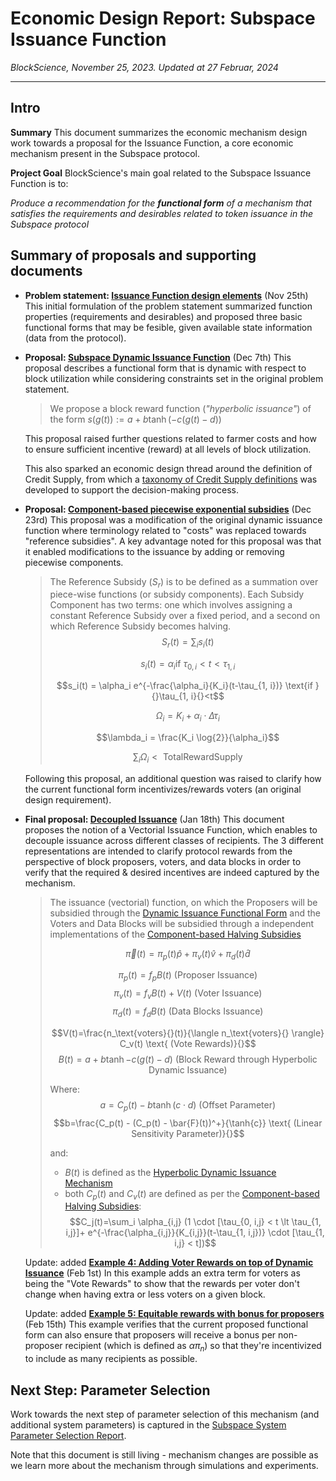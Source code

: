 # Economic Design Report: Subspace Issuance Function
*BlockScience, November 25, 2023. Updated at 27 Februar, 2024*

--- 
## Intro
**Summary**
This document summarizes the economic mechanism design work towards a proposal for the Issuance Function, a core economic mechanism present in the Subspace protocol.

**Project Goal**
BlockScience's main goal related to the Subspace Issuance Function is to:

*Produce a recommendation for the **functional form** of a mechanism that satisfies the requirements and desirables related to token issuance in the Subspace protocol*



## Summary of proposals and supporting documents

* **Problem statement: [Issuance Function design elements](https://hackmd.io/@blockscience/rJDEKiQBa)** (Nov 25th)
This initial formulation of the problem statement summarized function properties (requirements and desirables) and proposed three basic functional forms that may be fesible, given available state information (data from the protocol).

* **Proposal: [Subspace Dynamic Issuance Function](https://hackmd.io/GUzjDVm0TW2CulWAbetBWA?view)** (Dec 7th)
This proposal describes a functional form that is dynamic with respect to block utilization while considering constraints set in the original problem statement.

    > We propose a block reward function (*"hyperbolic issuance"*) of the form $s(g(t)) := a + b \tanh(-c(g(t) - d))$

    This proposal raised further questions related to farmer costs and how to ensure sufficient incentive (reward) at all levels of block utilization.

    This also sparked an economic design thread around the definition of Credit Supply, from which a [taxonomy of Credit Supply definitions](https://hackmd.io/@blockscience/SJrmGneDT) was developed to support the decision-making process.

* **Proposal: [Component-based piecewise exponential subsidies](https://hackmd.io/zu1jRV27SBy_HjPp_vKpYg?view)** (Dec 23rd)
This proposal was a modification of the original dynamic issuance function where terminology related to "costs" was replaced towards "reference subsidies". A key advantage noted for this proposal was that it enabled modifications to the issuance by adding or removing piecewise components.

    > The Reference Subsidy ($S_r$) is to be defined as a summation over piece-wise functions (or subsidy components). Each Subsidy Component has two terms: one which involves assigning a constant Reference Subsidy over a fixed period, and a second on which Reference Subsidy becomes halving.
    > $$S_r(t) = \sum_i s_i(t)$$
    > 
    > $$s_i(t) = \alpha_i \text{if }{}\tau_{0, i}<t<\tau_{1, i}{}$$
    > 
    > $$s_i(t) = \alpha_i e^{-\frac{\alpha_i}{K_i}(t-\tau_{1, i})} \text{if }{}\tau_{1, i}{}<t$$
    > 
    > $$\Omega_i = K_i + \alpha_i \cdot \Delta \tau_i$$
    > 
    > $$\lambda_i = \frac{K_i \log{2}}{\alpha_i}$$
    > 
    > $$\sum_i \Omega_i < \text{          TotalRewardSupply}{}$$
    > 

    Following this proposal, an additional question was raised to clarify how the current functional form incentivizes/rewards voters (an original design requirement).

* **Final proposal: [Decoupled Issuance](https://hackmd.io/@blockscience/SkEPigvFa)** (Jan 18th)
This document proposes the notion of a Vectorial Issuance Function, which enables to decouple issuance across different classes of recipients. The 3 different representations are intended to clarify protocol rewards from the perspective of block proposers, voters, and data blocks in order to verify that the required & desired incentives are indeed captured by the mechanism.

    >The issuance (vectorial) function, on which the Proposers will be subsidied through the [Dynamic Issuance Functional Form](/GUzjDVm0TW2CulWAbetBWA) and the Voters and Data Blocks will be subsidied through a independent implementations of the [Component-based Halving Subsidies ](/zu1jRV27SBy_HjPp_vKpYg)
    >
    >
    >
    >$$\vec{\pi}(t) = \pi_p(t) \hat{p} + \pi_v(t) \hat{v} + \pi_d(t) \hat{d}$$
    >
    >$$\pi_p(t) = f_p B(t)  \text{          (Proposer Issuance)}{}$$
    >$$\pi_v(t) = f_v B(t) + V(t) \text{          (Voter Issuance)}{}$$
    >$$\pi_d(t) = f_d B(t) \text{          (Data Blocks Issuance)}{}$$
    >
    >$$V(t)=\frac{n_\text{voters}{}(t)}{\langle n_\text{voters}{} \rangle} C_v(t) \text{          (Vote Rewards)}{}$$
    >$$B(t) = a+b \tanh{-c (g(t)-d)} \text{          (Block Reward through Hyperbolic Dynamic Issuance)}{}$$
    >
    >Where:
    >$$a=C_p(t)-b\tanh{(c\cdot d)} \text{          (Offset Parameter)}{}$$
    >$$b=\frac{C_p(t) - (C_p(t) - \bar{F}(t))^+}{\tanh{c}} \text{          (Linear Sensitivity Parameter)}{}$$
    >
    >and:
    >* $B(t)$ is defined as the [Hyperbolic Dynamic Issuance Mechanism](https://hackmd.io/GUzjDVm0TW2CulWAbetBWA?view)
    >* both $C_p(t)$ and $C_v(t)$ are defined as per the [Component-based Halving Subsidies](/zu1jRV27SBy_HjPp_vKpYg):
    >$$C_j(t)=\sum_i \alpha_{i,j} (1 \cdot [\tau_{0, i,j} < t \lt \tau_{1, i,j}]+ e^{-\frac{\alpha_{i,j}}{K_{i,j}}(t-\tau_{1, i,j})} \cdot [\tau_{1, i,j} < t])$$

    Update: added **[Example 4: Adding Voter Rewards on top of Dynamic Issuance](https://hackmd.io/@blockscience/SkEPigvFa#Example-4-Adding-Voter-Rewards-on-top-of-Dynamic-Issuance)** (Feb 1st)
    In this example adds an extra term for voters as being the "Vote Rewards" to show that the rewards per voter don't change when having extra or less voters on a given block.

    Update: added **[Example 5: Equitable rewards with bonus for proposers](https://hackmd.io/w7mKLY7kRZ2Tm7FAaL3ibQ?both#Example-5-Equitable-Rewards-with-Bonus-for-Proposers)** (Feb 15th)
This example verifies that the current proposed functional form can also ensure that proposers will receive a bonus per non-proposer recipient (which is defined as $\alpha \pi_n$) so that they're incentivized to include as many recipients as possible.



## Next Step: Parameter Selection
Work towards the next step of parameter selection of this mechanism (and additional system parameters) is captured in the [Subspace System Parameter Selection Report](https://hackmd.io/UUqsTyzaQd2l2yANtLV3Pg?view).

Note that this document is still living - mechanism changes are possible as we learn more about the mechanism through simulations and experiments.
